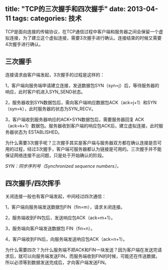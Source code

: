 title: "TCP的三次握手和四次握手"
date: 2013-04-11
tags: 
categories: 技术
---
TCP是面向连接的传输协议，在TCP通信过程中客户端和服务器之间会保留一个虚拟连接，为了建立这个虚拟连接，需要3次握手进行确认。连接结束的时候又需要4次握手进行确认。<!--more-->

## 三次握手

连接请求由客户端发起，3次握手的过程是这样的：

1，客户端向服务端申请建立连接，发送数据包SYN（syn=j）后，等待服务器的响应，此时客户机进入SYN_SEND状态。

2，服务器收到SYN数据包后，需向客户端响应数据包ACK（ack=j+1）和SYN（syn=k），此时服务器的状态为SYN_RECV。

3，客户端收到服务器响应的ACK+SYN数据包后，需要服务器回复 ACK（ack=k+1）数据包。服务器收到客户端的响应包ACK后，建立虚拟连接，此时服务器状态为 ESTABLISHED。

为什么需要3次握手呢？三次握手其实是客户端与服务器双方都在确认连接是否可用的过程，经过3次握手，客户端可服务器都认为链接是可用的。三次握手并不能保证网络连接不出问题，只是处于开始确认的阶段。

<em>SYN：同步序列号（Synchronized sequence numbers）。</em>

## 四次握手/四次挥手

关闭连接一般也有客户端发起，中间经过四次通信：

1，客户端向服务端发送数据包FIN（fin=m），请求关闭连接。

2，服务端收到FIN包后，发送响应包ACK（ack=m+1）。

3，服务端向客户端发送数据包 FIN（fin=n）。

4，客户端收到FIN后，向服务端发送响应包ACK（ack=n+1）。

为什么需要四次？为什么服务端不把ACK和FIN一块发送？因为客户端在发送完请求后，就可以向服务端发送FIN，而服务端收到FIN的时候，可能还在传送数据，所以必须等到数据发送完成后，才向客户端发送FIN。